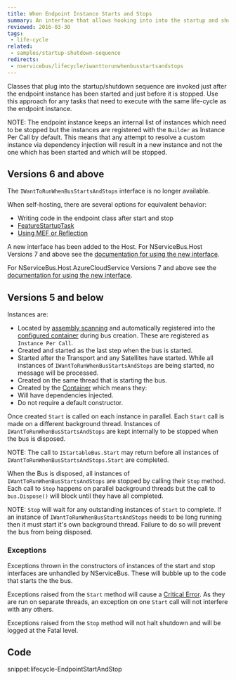 ```yaml
---
title: When Endpoint Instance Starts and Stops
summary: An interface that allows hooking into into the startup and shutdown sequence of an endpoint instance.
reviewed: 2016-03-30
tags:
 - life-cycle
related:
 - samples/startup-shutdown-sequence
redirects:
 - nservicebus/lifecycle/iwanttorunwhenbusstartsandstops
---
```


Classes that plug into the startup/shutdown sequence are invoked just after the endpoint instance has been started and just before it is stopped. Use this approach for any tasks that need to execute with the same life-cycle as the endpoint instance.

NOTE: The endpoint instance keeps an internal list of instances which need to be stopped but the instances are registered with the `Builder` as Instance Per Call by default. This means that any attempt to resolve a custom instance via dependency injection will result in a new instance and not the one which has been started and which will be stopped.

## Versions 6 and above

The `IWantToRunWhenBusStartsAndStops` interface is no longer available.  

When self-hosting, there are several options for equivalent behavior:
 - Writing code in the endpoint class after start and stop
 - [FeatureStartupTask](/nservicebus/pipeline/features.md#feature-startup-tasks)
 - [Using MEF or Reflection](/samples/plugin-based-config)

A new interface has been added to the Host.
For NServiceBus.Host Versions 7 and above see the [documentation for using the new interface](/nservicebus/hosting/nservicebus-host).

For NServiceBus.Host.AzureCloudService Versions 7 and above see the [documentation for using the new interface](/nservicebus/azure/hosting-in-azure-cloud-services.md).

## Versions 5 and below

Instances are:

 * Located by [assembly scanning](/nservicebus/hosting/assembly-scanning.md) and automatically registered into the [configured container](/nservicebus/containers/) during bus creation. These are registered as `Instance Per Call`.
 * Created and started as the last step when the bus is started.
 * Started after the Transport and any Satellites have started. While all instances of `IWantToRunWhenBusStartsAndStops` are being started, no message will be processed.
 * Created on the same thread that is starting the bus.
 * Created by the [Container](/nservicebus/containers/) which means they:
  * Will have dependencies injected.
  * Do not require a default constructor.

Once created `Start` is called on each instance in parallel. Each `Start` call is made on a different background thread. Instances of `IWantToRunWhenBusStartsAndStops` are kept internally to be stopped when the bus is disposed.

NOTE: The call to `IStartableBus.Start` may return before all instances of `IWantToRunWhenBusStartsAndStops.Start` are completed.

When the Bus is disposed, all instances of `IWantToRunWhenBusStartsAndStops` are stopped by calling their `Stop` method. Each call to `Stop` happens on parallel background threads but the call to `bus.Dispose()` will block until they have all completed. 

NOTE: `Stop` will wait for any outstanding instances of `Start` to complete. If an instance of `IWantToRunWhenBusStartsAndStops` needs to be long running then it must start it's own background thread. Failure to do so will prevent the bus from being disposed.

### Exceptions

Exceptions thrown in the constructors of instances of the start and stop interfaces are unhandled by NServiceBus. These will bubble up to the code that starts the the bus.

Exceptions raised from the `Start` method will cause a [Critical Error](/nservicebus/hosting/critical-errors.md). As they are run on separate threads, an exception on one `Start` call will not interfere with any others.

Exceptions raised from the `Stop` method will not halt shutdown and will be logged at the Fatal level.

## Code

snippet:lifecycle-EndpointStartAndStop
